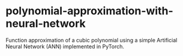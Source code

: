 # polynomial-approximation-with-neural-network
Function approximation of a cubic polynomial using a simple Artificial Neural Network (ANN) implemented in PyTorch.
